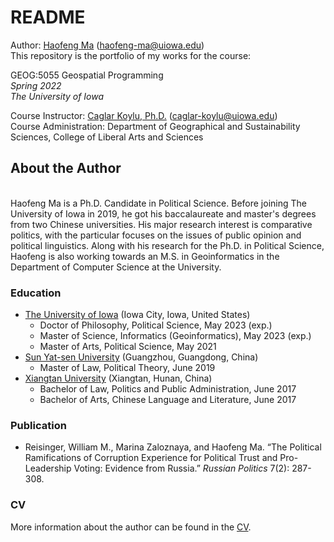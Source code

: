 # README
Author: [Haofeng Ma](https://clas.uiowa.edu/polisci/people/haofeng-ma) (haofeng-ma@uiowa.edu)
<br>This repository is the portfolio of my works for the course:

GEOG:5055 Geospatial Programming
<br>*Spring 2022*
<br>*The University of Iowa*


Course Instructor: [Caglar Koylu, Ph.D.](https://clas.uiowa.edu/geography/people/caglar-koylu) (caglar-koylu@uiowa.edu)
<br>Course Administration: Department of Geographical and Sustainability Sciences, College of Liberal Arts and Sciences

## About the Author
<br>Haofeng Ma is a Ph.D. Candidate in Political Science. Before joining The University of Iowa in 2019, he got his baccalaureate and master's degrees from two Chinese universities. His major research interest is comparative politics, with the particular focuses on the issues of public opinion and political linguistics. Along with his research for the Ph.D. in Political Science, Haofeng is also working towards an M.S. in Geoinformatics in the Department of Computer Science at the University.

### Education
- [The University of Iowa](https://uiowa.edu) (Iowa City, Iowa, United States)
  - Doctor of Philosophy, Political Science, May 2023 (exp.)
  - Master of Science, Informatics (Geoinformatics), May 2023 (exp.)
  - Master of Arts, Political Science, May 2021
- [Sun Yat-sen University](https://www.sysu.edu.cn/sysuen/) (Guangzhou, Guangdong, China)
  - Master of Law, Political Theory, June 2019
- [Xiangtan University](https://en.xtu.edu.cn) (Xiangtan, Hunan, China)
  - Bachelor of Law, Politics and Public Administration, June 2017
  - Bachelor of Arts, Chinese Language and Literature, June 2017

### Publication
- Reisinger, William M., Marina Zaloznaya, and Haofeng Ma. “The Political Ramifications of Corruption Experience for Political Trust and Pro-Leadership Voting: Evidence from Russia.” *Russian Politics* 7(2): 287-308.

### CV
More information about the author can be found in the [CV](https://github.com/geog3050/haofma/files/8725107/haofeng_ma_cv.pdf).
